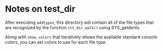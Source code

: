 # Notes on test_dir

After executing `addtypes`, this directory will contain all of the
file types that are recognized by the function `ctt_dir_walk()`
using SYS_getdents.

Along with `show_colors` that iteratively shows the available
standard console colors, you can set colors to use for each file
type.
